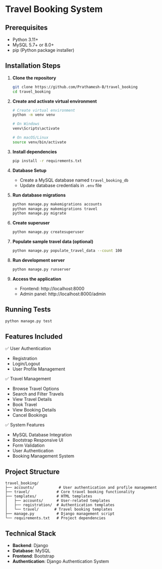# Travel Booking System

## Prerequisites
- Python 3.11+
- MySQL 5.7+ or 8.0+
- pip (Python package installer)

## Installation Steps

1. **Clone the repository**
   ```bash
   git clone https://github.com/Prathamesh-B/travel_booking
   cd travel_booking
   ```

2. **Create and activate virtual environment**
   ```bash
   # Create virtual environment
   python -m venv venv

   # On Windows
   venv\Scripts\activate

   # On macOS/Linux
   source venv/bin/activate
   ```

3. **Install dependencies**
   ```bash
   pip install -r requirements.txt
   ```

4. **Database Setup**
   - Create a MySQL database named `travel_booking_db`
   - Update database credentials in `.env` file

5. **Run database migrations**
   ```bash
   python manage.py makemigrations accounts
   python manage.py makemigrations travel
   python manage.py migrate
   ```

6. **Create superuser**
   ```bash
   python manage.py createsuperuser
   ```

7. **Populate sample travel data (optional)**
   ```bash
   python manage.py populate_travel_data --count 100
   ```

8. **Run development server**
   ```bash
   python manage.py runserver
   ```

9. **Access the application**
   - Frontend: http://localhost:8000
   - Admin panel: http://localhost:8000/admin

## Running Tests
```bash
python manage.py test
```

## Features Included

✅ User Authentication
  - Registration
  - Login/Logout
  - User Profile Management

✅ Travel Management
  - Browse Travel Options
  - Search and Filter Travels
  - View Travel Details
  - Book Travel
  - View Booking Details
  - Cancel Bookings

✅ System Features
  - MySQL Database Integration
  - Bootstrap Responsive UI
  - Form Validation
  - User Authentication
  - Booking Management System

## Project Structure
```
travel_booking/
├── accounts/           # User authentication and profile management
├── travel/            # Core travel booking functionality
├── templates/         # HTML templates
│   ├── accounts/      # User-related templates
│   ├── registration/  # Authentication templates
│   └── travel/       # Travel booking templates
├── manage.py          # Django management script
└── requirements.txt   # Project dependencies
```

## Technical Stack
- **Backend**: Django
- **Database**: MySQL
- **Frontend**: Bootstrap
- **Authentication**: Django Authentication System
